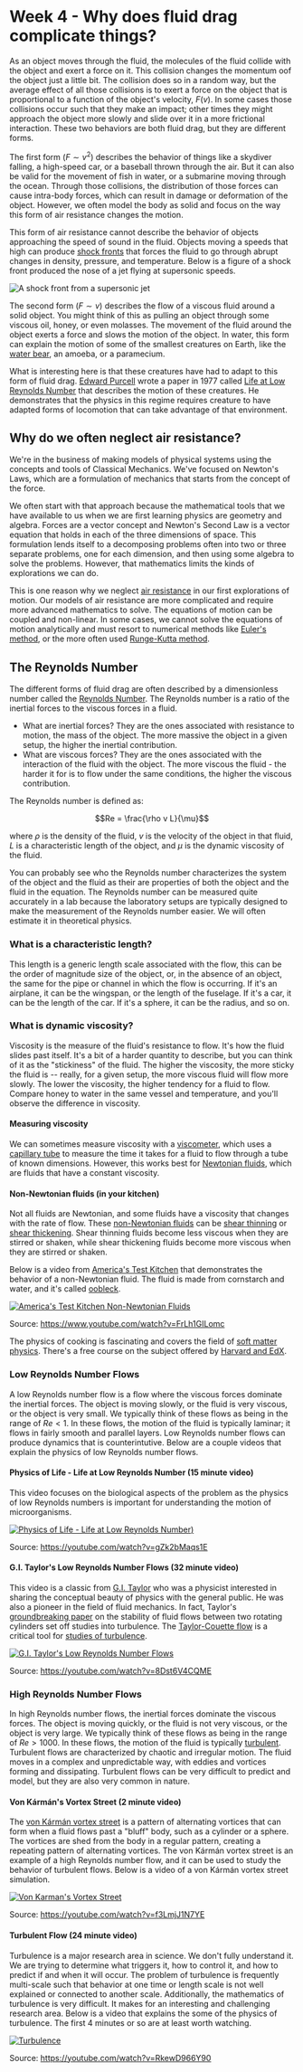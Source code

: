 # Week 4 - Why does fluid drag complicate things?

As an object moves through the fluid, the molecules of the fluid collide with the object and exert a force on it. This collision changes the momentum oof the object just a little bit. The collision does so in a random way, but the average effect of all those collisions is to exert a force on the object that is proportional to a function of the object's velocity, $F(v)$. In some cases those collisions occur such that they make an impact; other times they might approach the object more slowly and slide over it in a more frictional interaction. These two behaviors are both fluid drag, but they are different forms.

The first form ($F \sim v^2$) describes the behavior of things like a skydiver falling, a high-speed car, or a baseball thrown through the air. But it can also be valid for the movement of fish in water, or a submarine moving through the ocean.  Through those collisions, the distribution of those forces can cause intra-body forces, which can result in damage or deformation of the object. However, we often model the body as solid and focus on the way this form of air resistance changes the motion. 

This form of air resistance cannot describe the behavior of objects approaching the speed of sound in the fluid. Objects moving a speeds that high can produce [shock fronts](https://en.wikipedia.org/wiki/Shock_wave) that forces the fluid to go through abrupt changes in density, pressure, and temperature. Below is a figure of a shock front produced the nose of a jet flying at supersonic speeds.

![A shock front from a supersonic jet](images/04_start_shock_front.jpg)

The second form ($F \sim v$) describes the flow of a viscous fluid around a solid object. You might think of this as pulling an object through some viscous oil, honey, or even molasses. The movement of the fluid around the object exerts a force and slows the motion of the object.  In water, this form can explain the motion of some of the smallest creatures on Earth, like the [water bear](https://en.wikipedia.org/wiki/Tardigrade), an amoeba, or a paramecium. 

What is interesting here is that these creatures have had to adapt to this form of fluid drag. [Edward Purcell](https://en.wikipedia.org/wiki/Edward_M._Purcell) wrote a paper in 1977 called [Life at Low Reynolds Number](../../docs/papers/purcell_AJP_1977.pdf) that describes the motion of these creatures. He demonstrates that the physics in this regime requires creature to have adapted forms of locomotion that can take advantage of that environment.



## Why do we often neglect air resistance?

We're in the business of making models of physical systems using the concepts and tools of Classical Mechanics. We've focused on Newton's Laws, which are a formulation of mechanics that starts from the concept of the force. 

We often start with that approach because the mathematical tools that we have available to us when we are first learning physics are geometry and algebra. Forces are a vector concept and Newton's Second Law is a vector equation that holds in each of the three dimensions of space. This formulation lends itself to a decomposing problems often into two or three separate problems, one for each dimension, and then using some algebra to solve the problems. However, that mathematics limits the kinds of explorations we can do.

This is one reason why we neglect [air resistance](https://en.wikipedia.org/wiki/Air_resistance) in our first explorations of motion. Our models of air resistance are more complicated and require more advanced mathematics to solve. The equations of motion can be coupled and non-linear. In some cases, we cannot solve the equations of motion analytically and must resort to numerical methods like [Euler's method](https://en.wikipedia.org/wiki/Euler_method), or the more often used [Runge-Kutta method](https://en.wikipedia.org/wiki/Runge%E2%80%93Kutta_methods).

## The Reynolds Number

The different forms of fluid drag are often described by a dimensionless number called the [Reynolds Number](https://en.wikipedia.org/wiki/Reynolds_number). The Reynolds number is a ratio of the inertial forces to the viscous forces in a fluid. 

* What are inertial forces? They are the ones associated with resistance to motion, the mass of the object. The more massive the object in a given setup, the higher the inertial contribution.
* What are viscous forces? They are the ones associated with the interaction of the fluid with the object. The more viscous the fluid - the harder it for is to flow under the same conditions, the higher the viscous contribution.

The Reynolds number is defined as:

$$Re = \frac{\rho v L}{\mu}$$

where $\rho$ is the density of the fluid, $v$ is the velocity of the object in that fluid, $L$ is a characteristic length of the object, and $\mu$ is the dynamic viscosity of the fluid. 

You can probably see who the Reynolds number characterizes the system of the object and the fluid as their are properties of both the object and the fluid in the equation. The Reynolds number can be measured quite accurately in a lab because the laboratory setups are typically designed to make the measurement of the Reynolds number easier. We will often estimate it in theoretical physics.

### What is a characteristic length?

This length is a generic length scale associated with the flow, this can be the order of magnitude size of the object, or, in the absence of an object, the same for the pipe or channel in which the flow is occurring. If it's an airplane, it can be the wingspan, or the length of the fuselage. If it's a car, it can be the length of the car. If it's a sphere, it can be the radius, and so on. 

### What is dynamic viscosity?

Viscosity is the measure of the fluid's resistance to flow. It's how the fluid slides past itself. It's a bit of a harder quantity to describe, but you can think of it as the "stickiness" of the fluid. The higher the viscosity, the more sticky the fluid is -- really, for a given setup, the more viscous fluid will flow more slowly. The lower the viscosity, the higher tendency for a fluid to flow. Compare honey to water in the same vessel and temperature, and you'll observe the difference in viscosity.

#### Measuring viscosity

We can sometimes measure viscosity with a [viscometer](https://en.wikipedia.org/wiki/Viscometer), which uses a [capillary tube](https://en.wikipedia.org/wiki/Capillary_tube) to measure the time it takes for a fluid to flow through a tube of known dimensions. However, this works best for [Newtonian fluids](https://en.wikipedia.org/wiki/Newtonian_fluid), which are fluids that have a constant viscosity. 

#### Non-Newtonian fluids (in your kitchen)

Not all fluids are Newtonian, and some fluids have a viscosity that changes with the rate of flow. These [non-Newtonian fluids](https://en.wikipedia.org/wiki/Non-Newtonian_fluid) can be [shear thinning](https://en.wikipedia.org/wiki/Shear_thinning) or [shear thickening](https://en.wikipedia.org/wiki/Shear_thickening). Shear thinning fluids become less viscous when they are stirred or shaken, while shear thickening fluids become more viscous when they are stirred or shaken.

Below is a video from [America's Test Kitchen](https://www.americastestkitchen.com/) that demonstrates the behavior of a non-Newtonian fluid. The fluid is made from cornstarch and water, and it's called [oobleck](https://en.wikipedia.org/wiki/Oobleck). 

[![America's Test Kitchen Non-Newtonian Fluids](images/04_start_FrLh1GILomc.jpg)](https://youtube.com/watch?v=FrLh1GILomc)

Source: <https://www.youtube.com/watch?v=FrLh1GILomc>

The physics of cooking is fascinating and covers the field of [soft matter physics](https://en.wikipedia.org/wiki/Soft_matter). There's a free course on the subject offered by [Harvard and EdX](https://pll.harvard.edu/course/science-cooking-haute-cuisine-soft-matter-science-physics).

### Low Reynolds Number Flows

A low Reynolds number flow is a flow where the viscous forces dominate the inertial forces. The object is moving slowly, or the fluid is very viscous, or the object is very small. We typically think of these flows as being in the range of $Re < 1$. In these flows, the motion of the fluid is typically laminar; it flows in fairly smooth and parallel layers. Low Reynolds number flows can produce dynamics that is counterintutive. Below are a couple videos that explain the physics of low Reynolds number flows.

#### Physics of Life - Life at Low Reynolds Number (15 minute video)

This video focuses on the biological aspects of the problem as the physics of low Reynolds numbers is important for understanding the motion of microorganisms. 

[![Physics of Life - Life at Low Reynolds Number](images/04_start_gZk2bMaqs1E.jpg))](https://youtube.com/watch?v=gZk2bMaqs1E)

Source: <https://youtube.com/watch?v=gZk2bMaqs1E>

#### G.I. Taylor's Low Reynolds Number Flows (32 minute video)

This video is a classic from [G.I. Taylor](https://en.wikipedia.org/wiki/Geoffrey_Ingram_Taylor) who was a physicist interested in sharing the conceptual beauty of physics with the general public. He was also a pioneer in the field of fluid mechanics. In fact, Taylor's [groundbreaking paper](../../docs/papers/taylor_1922.pdf) on the stability of fluid flows between two rotating cylinders set off studies into turbulence. The [Taylor-Couette flow](https://en.wikipedia.org/wiki/Taylor%E2%80%93Couette_flow) is a critical tool for [studies of turbulence](https://pubmed.ncbi.nlm.nih.gov/20365623/).

[![G.I. Taylor's Low Reynolds Number Flows](images/04_start_8Dst6V4CQME.jpg)](https://youtube.com/watch?v=8Dst6V4CQME)

Source: <https://youtube.com/watch?v=8Dst6V4CQME>

### High Reynolds Number Flows

In high Reynolds number flows, the inertial forces dominate the viscous forces. The object is moving quickly, or the fluid is not very viscous, or the object is very large. We typically think of these flows as being in the range of $Re > 1000$. In these flows, the motion of the fluid is typically [turbulent](https://en.wikipedia.org/wiki/Turbulence). Turbulent flows are characterized by chaotic and irregular motion. The fluid moves in a complex and unpredictable way, with eddies and vortices forming and dissipating. Turbulent flows can be very difficult to predict and model, but they are also very common in nature.

#### Von Kármán's Vortex Street (2 minute video)

The [von Kármán vortex street](https://en.wikipedia.org/wiki/Von_K%C3%A1rm%C3%A1n_vortex_street) is a pattern of alternating vortices that can form when a fluid flows past a "bluff" body, such as a cylinder or a sphere. The vortices are shed from the body in a regular pattern, creating a repeating pattern of alternating vortices. The von Kármán vortex street is an example of a high Reynolds number flow, and it can be used to study the behavior of turbulent flows. Below is a video of a von Kármán vortex street simulation.

[![Von Karman's Vortex Street](images/04_start_f3LmjJ1N7YE.jpg)](https://youtube.com/watch?v=f3LmjJ1N7YE)

Source: <https://youtube.com/watch?v=f3LmjJ1N7YE>

#### Turbulent Flow (24 minute video)

Turbulence is a major research area in science. We don't fully understand it. We are trying to determine what triggers it, how to control it, and how to predict if and when it will occur. The problem of turbulence is frequently multi-scale such that behavior at one time or length scale is not well explained or connected to another scale. Additionally, the mathematics of turbulence is very difficult. It makes for an interesting and challenging research area. Below is a video that explains the some of the physics of turbulence. The first 4 minutes or so are at least worth watching.

[![Turbulence](images/04_start_RkewD966Y90.jpg)](https://youtube.com/watch?v=RkewD966Y90)

Source: <https://youtube.com/watch?v=RkewD966Y90>


